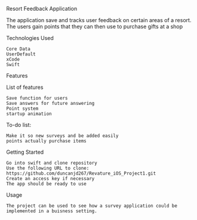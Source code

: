 Resort Feedback Application

The application save and tracks user feedback on certain areas of a resort. The users gain points that they can then use to purchase gifts at a shop

Technologies Used

    Core Data
    UserDefault
    xCode
    Swift

Features

List of features

    Save function for users
    Save answers for future answering
    Point system
    startup animation

To-do list:

    Make it so new surveys and be added easily
    points actually purchase items

Getting Started

    Go into swift and clone repository
    Use the following URL to clone:
    https://github.com/duncanjd267/Revature_iOS_Project1.git
    Create an access key if necessary
    The app should be ready to use

Usage

    The project can be used to see how a survey application could be implemented in a buisness setting.
